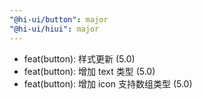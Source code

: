 ```yaml
---
"@hi-ui/button": major
"@hi-ui/hiui": major
---
```


- feat(button): 样式更新 (5.0)
- feat(button): 增加 text 类型 (5.0)
- feat(button): 增加 icon 支持数组类型 (5.0)